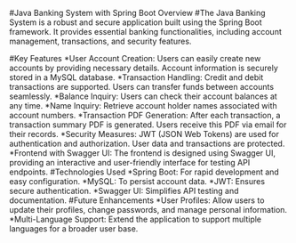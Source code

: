 #Java Banking System with Spring Boot Overview #The Java Banking System is a robust and secure application built using the Spring Boot framework. 
It provides essential banking functionalities, including account management, transactions, and security features.

#Key Features
*User Account Creation: Users can easily create new accounts by providing necessary details. Account information is securely stored in a MySQL database.
*Transaction Handling: Credit and debit transactions are supported. Users can transfer funds between accounts seamlessly. 
*Balance Inquiry: Users can check their account balances at any time.
*Name Inquiry: Retrieve account holder names associated with account numbers.
*Transaction PDF Generation: After each transaction, a transaction summary PDF is generated. Users receive this PDF via email for their records.
*Security Measures: JWT (JSON Web Tokens) are used for authentication and authorization. User data and transactions are protected.
*Frontend with Swagger UI: The frontend is designed using Swagger UI, providing an interactive and user-friendly interface for testing API endpoints.
#Technologies Used 
*Spring Boot: For rapid development and easy configuration. 
*MySQL: To persist account data. 
*JWT: Ensures secure authentication.
*Swagger UI: Simplifies API testing and documentation.
#Future Enhancements
*User Profiles: Allow users to update their profiles, change passwords, and manage personal information. 
*Multi-Language Support: Extend the application to support multiple languages for a broader user base.
